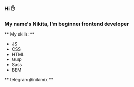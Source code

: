 ### Hi ✋

### My name's Nikita, I'm beginner frontend developer ###

** My skills: **
* JS
* CSS
* HTML
* Gulp
* Sass
* BEM

** telegram @nikimix **

<!--
**nikimix/nikimix** is a ✨ _special_ ✨ repository because its `README.md` (this file) appears on your GitHub profile.

Here are some ideas to get you started:

- 🔭 I’m currently working on ...
- 🌱 I’m currently learning React
- 👯 I’m looking to collaborate on ...
- 🤔 I’m looking for help with ...
- 💬 Ask me about ...
- 📫 How to reach me: ...
- 😄 Pronouns: ...
- ⚡ Fun fact: ...
-->
